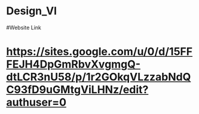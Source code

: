 # Design_VI
#Website Link
# https://sites.google.com/u/0/d/15FFFEJH4DpGmRbvXvgmgQ-dtLCR3nU58/p/1r2GOkqVLzzabNdQC93fD9uGMtgViLHNz/edit?authuser=0 
